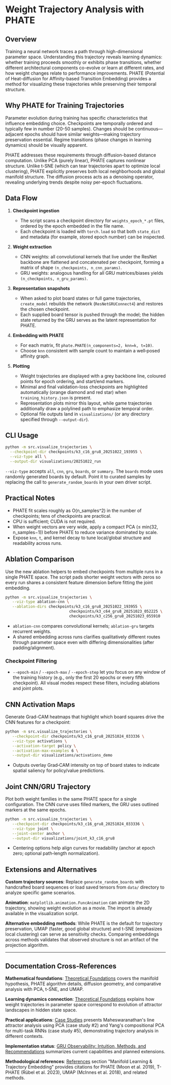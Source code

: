 # Weight Trajectory Analysis with PHATE

## Overview

Training a neural network traces a path through high-dimensional parameter space. Understanding this trajectory reveals learning dynamics: whether training proceeds smoothly or exhibits phase transitions, whether different architectural components co-evolve or learn at different rates, and how weight changes relate to performance improvements. PHATE (Potential of Heat-diffusion for Affinity-based Transition Embedding) provides a method for visualizing these trajectories while preserving their temporal structure.

## Why PHATE for Training Trajectories

Parameter evolution during training has specific characteristics that influence embedding choice. Checkpoints are temporally ordered and typically few in number (20-50 samples). Changes should be continuous—adjacent epochs should have similar weights—making trajectory preservation essential. Regime transitions (phase changes in learning dynamics) should be visually apparent.

PHATE addresses these requirements through diffusion-based distance computation. Unlike PCA (purely linear), PHATE captures nonlinear structure. Unlike t-SNE (which can tear trajectories apart to optimize local clustering), PHATE explicitly preserves both local neighborhoods and global manifold structure. The diffusion process acts as a denoising operator, revealing underlying trends despite noisy per-epoch fluctuations.

## Data Flow

1. **Checkpoint ingestion**
   - The script scans a checkpoint directory for `weights_epoch_*.pt` files, ordered by the epoch embedded in the file name.
   - Each checkpoint is loaded with `torch.load` so that both `state_dict` and metadata (for example, stored epoch number) can be inspected.

2. **Weight extraction**
   - CNN weights: all convolutional kernels that live under the ResNet backbone are flattened and concatenated per checkpoint, forming a matrix of shape `(n_checkpoints, n_cnn_params)`.
   - GRU weights: analogous handling for all GRU matrices/biases yields `(n_checkpoints, n_gru_params)`.

3. **Representation snapshots**
   - When asked to plot board states or full game trajectories, `create_model` rebuilds the network (`ResNetGRUConnect4`) and restores the chosen checkpoint.
   - Each supplied board tensor is pushed through the model; the hidden state returned by the GRU serves as the latent representation for PHATE.

4. **Embedding with PHATE**
   - For each matrix, fit `phate.PHATE(n_components=2, knn=k, t=10)`.
   - Choose `knn` consistent with sample count to maintain a well‑posed affinity graph.

5. **Plotting**
   - Weight trajectories are displayed with a grey backbone line, coloured points for epoch ordering, and start/end markers.
   - Minimal and final validation-loss checkpoints are highlighted automatically (orange diamond and red star) when `training_history.json` is present.
   - Representation plots mirror this layout, while game trajectories additionally draw a polylined path to emphasize temporal order.
   - Optional file outputs land in `visualizations/` (or any directory specified through `--output-dir`).

## CLI Usage

```bash
python -m src.visualize_trajectories \
  --checkpoint-dir checkpoints/k3_c16_gru8_20251022_193955 \
  --viz-type all \
  --output-dir visualizations/20251022_run
```

`--viz-type` accepts `all`, `cnn`, `gru`, `boards`, or `summary`. The `boards` mode uses randomly generated boards by default. Point it to curated samples by replacing the call to `generate_random_boards` in your own driver script.

## Practical Notes

- PHATE fit scales roughly as O(n_samples^2) in the number of checkpoints; tens of checkpoints are practical.
- CPU is sufficient; CUDA is not required.
- When weight vectors are very wide, apply a compact PCA (≤ min(32, n_samples−1)) before PHATE to reduce variance dominated by scale.
- Expose `knn`, `t`, and kernel decay to tune local/global structure and readability across runs.

## Ablation Comparison

Use the new ablation helpers to embed checkpoints from multiple runs in a single PHATE space. The script pads shorter weight vectors with zeros so every run shares a consistent feature dimension before fitting the joint embedding.

```bash
python -m src.visualize_trajectories \
   --viz-type ablation-cnn \
   --ablation-dirs checkpoints/k3_c16_gru8_20251022_193955 \
                            checkpoints/k3_c64_gru8_20251023_052225 \
                            checkpoints/k3_c256_gru8_20251023_055910
```

- `ablation-cnn` compares convolutional kernels; `ablation-gru` targets recurrent weights.
- A shared embedding across runs clarifies qualitatively different routes through parameter space even with differing dimensionalities (after padding/alignment).

### Checkpoint Filtering

- `--epoch-min` / `--epoch-max` / `--epoch-step` let you focus on any window of the training history (e.g., only the first 20 epochs or every fifth checkpoint). All visual modes respect these filters, including ablations and joint plots.

## CNN Activation Maps

Generate Grad-CAM heatmaps that highlight which board squares drive the CNN features for a checkpoint:

```bash
python -m src.visualize_trajectories \
   --checkpoint-dir checkpoints/k3_c16_gru8_20251024_033336 \
   --viz-type activations \
   --activation-target policy \
   --activation-max-examples 6 \
   --output-dir visualizations/activations_demo
```

- Outputs overlay Grad‑CAM intensity on top of board states to indicate spatial saliency for policy/value predictions.

## Joint CNN/GRU Trajectory

Plot both weight families in the same PHATE space for a single configuration. The CNN curve uses filled markers, the GRU uses outlined markers at the same epochs.

```bash
python -m src.visualize_trajectories \
   --checkpoint-dir checkpoints/k3_c16_gru8_20251024_033336 \
   --viz-type joint \
   --joint-center anchor \
   --output-dir visualizations/joint_k3_c16_gru8
```

- Centering options help align curves for readability (anchor at epoch zero; optional path‑length normalization).

## Extensions and Alternatives

**Custom trajectory sources**: Replace `generate_random_boards` with handcrafted board sequences or load saved tensors from `data/` directory to analyze specific game scenarios.

**Animation**: `matplotlib.animation.FuncAnimation` can animate the 2D trajectory, showing weight evolution as a movie. The import is already available in the visualization script.

**Alternative embedding methods**: While PHATE is the default for trajectory preservation, UMAP (faster, good global structure) and t-SNE (emphasizes local clustering) can serve as sensitivity checks. Comparing embeddings across methods validates that observed structure is not an artifact of the projection algorithm.

---

## Documentation Cross-References

**Mathematical foundations**: [Theoretical Foundations](theoretical_foundations.md#4-manifold-learning-and-trajectory-embedding) covers the manifold hypothesis, PHATE algorithm details, diffusion geometry, and comparative analysis with PCA, t-SNE, and UMAP.

**Learning dynamics connection**: [Theoretical Foundations](theoretical_foundations.md#6-learning-dynamics-how-attractors-emerge) explains how weight trajectories in parameter space correspond to evolution of attractor landscapes in hidden state space.

**Practical applications**: [Case Studies](case_studies.md) presents Maheswaranathan's line attractor analysis using PCA (case study #2) and Yang's compositional PCA for multi-task RNNs (case study #5), demonstrating trajectory analysis in different contexts.

**Implementation status**: [GRU Observability: Intuition, Methods, and Recommendations](gru_observability_literature.md) summarizes current capabilities and planned extensions.

**Methodological references**: [References](references.md) section "Manifold Learning & Trajectory Embedding" provides citations for PHATE (Moon et al. 2019), T-PHATE (Rübel et al. 2023), UMAP (McInnes et al. 2018), and related methods.
